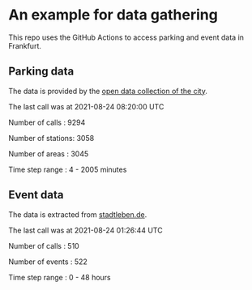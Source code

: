 # An example for data gathering

This repo uses the GitHub Actions to access parking and event data in Frankfurt.

## Parking data
The data is provided by the [open data collection of the city](https://www.offenedaten.frankfurt.de/).

The last call was at 2021-08-24 08:20:00 UTC

Number of calls   : 9294

Number of stations: 3058

Number of areas   : 3045

Time step range   :    4 - 2005 minutes


## Event data
The data is extracted from [stadtleben.de](https://stadtleben.de/frankfurt/).

The last call was at 2021-08-24 01:26:44 UTC

Number of calls   : 510

Number of events  : 522

Time step range   :   0 -  48 hours

